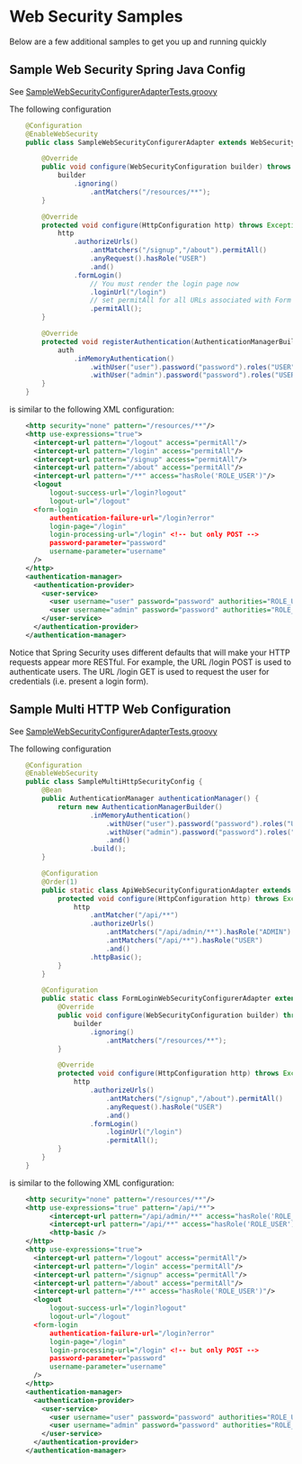 Web Security Samples
======================

Below are a few additional samples to get you up and running quickly

Sample Web Security Spring Java Config
----------------------

See [SampleWebSecurityConfigurerAdapterTests.groovy](src/test/groovy/org/springframework/security/config/annotation/web/SampleWebSecurityConfigurerAdapterTests.groovy)

The following configuration

```java
    @Configuration
    @EnableWebSecurity
    public class SampleWebSecurityConfigurerAdapter extends WebSecurityConfigurerAdapter {

        @Override
        public void configure(WebSecurityConfiguration builder) throws Exception {
            builder
                .ignoring()
                    .antMatchers("/resources/**");
        }

        @Override
        protected void configure(HttpConfiguration http) throws Exception {
            http
                .authorizeUrls()
                    .antMatchers("/signup","/about").permitAll()
                    .anyRequest().hasRole("USER")
                    .and()
                .formLogin()
                    // You must render the login page now
                    .loginUrl("/login")
                    // set permitAll for all URLs associated with Form Login
                    .permitAll();
        }

        @Override
        protected void registerAuthentication(AuthenticationManagerBuilder auth) {
            auth
                .inMemoryAuthentication()
                    .withUser("user").password("password").roles("USER").and()
                    .withUser("admin").password("password").roles("USER", "ADMIN");
        }
    }
```

is similar to the following XML configuration:

```xml
    <http security="none" pattern="/resources/**"/>
    <http use-expressions="true">
      <intercept-url pattern="/logout" access="permitAll"/>
      <intercept-url pattern="/login" access="permitAll"/>
      <intercept-url pattern="/signup" access="permitAll"/>
      <intercept-url pattern="/about" access="permitAll"/>
      <intercept-url pattern="/**" access="hasRole('ROLE_USER')"/>
      <logout
          logout-success-url="/login?logout"
          logout-url="/logout"
      <form-login
          authentication-failure-url="/login?error"
          login-page="/login"
          login-processing-url="/login" <!-- but only POST -->
          password-parameter="password"
          username-parameter="username"
      />
    </http>
    <authentication-manager>
      <authentication-provider>
        <user-service>
          <user username="user" password="password" authorities="ROLE_USER"/>
          <user username="admin" password="password" authorities="ROLE_USER,ROLE_ADMIN"/>
        </user-service>
      </authentication-provider>
    </authentication-manager>
```

Notice that Spring Security uses different defaults that will make your HTTP requests appear more RESTful. For example, the URL /login POST is used to
authenticate users. The URL /login GET is used to request the user for credentials (i.e. present a login form).

Sample Multi HTTP Web Configuration
----------------------

See [SampleWebSecurityConfigurerAdapterTests.groovy](src/test/groovy/org/springframework/security/config/annotation/web/SampleWebSecurityConfigurerAdapterTests.groovy)

The following configuration

```java
    @Configuration
    @EnableWebSecurity
    public class SampleMultiHttpSecurityConfig {
        @Bean
        public AuthenticationManager authenticationManager() {
            return new AuthenticationManagerBuilder()
                    .inMemoryAuthentication()
                        .withUser("user").password("password").roles("USER").and()
                        .withUser("admin").password("password").roles("USER", "ADMIN").and()
                        .and()
                    .build();
        }

        @Configuration
        @Order(1)
        public static class ApiWebSecurityConfigurationAdapter extends WebSecurityConfigurerAdapter {
            protected void configure(HttpConfiguration http) throws Exception {
                http
                    .antMatcher("/api/**")
                    .authorizeUrls()
                        .antMatchers("/api/admin/**").hasRole("ADMIN")
                        .antMatchers("/api/**").hasRole("USER")
                        .and()
                    .httpBasic();
            }
        }

        @Configuration
        public static class FormLoginWebSecurityConfigurerAdapter extends WebSecurityConfigurerAdapter {
            @Override
            public void configure(WebSecurityConfiguration builder) throws Exception {
                builder
                    .ignoring()
                        .antMatchers("/resources/**");
            }

            @Override
            protected void configure(HttpConfiguration http) throws Exception {
                http
                    .authorizeUrls()
                        .antMatchers("/signup","/about").permitAll()
                        .anyRequest().hasRole("USER")
                        .and()
                    .formLogin()
                        .loginUrl("/login")
                        .permitAll();
            }
        }
    }
```

is similar to the following XML configuration:

```xml
    <http security="none" pattern="/resources/**"/>
    <http use-expressions="true" pattern="/api/**">
          <intercept-url pattern="/api/admin/**" access="hasRole('ROLE_ADMIN')"/>
          <intercept-url pattern="/api/**" access="hasRole('ROLE_USER')"/>
          <http-basic />
    </http>
    <http use-expressions="true">
      <intercept-url pattern="/logout" access="permitAll"/>
      <intercept-url pattern="/login" access="permitAll"/>
      <intercept-url pattern="/signup" access="permitAll"/>
      <intercept-url pattern="/about" access="permitAll"/>
      <intercept-url pattern="/**" access="hasRole('ROLE_USER')"/>
      <logout
          logout-success-url="/login?logout"
          logout-url="/logout"
      <form-login
          authentication-failure-url="/login?error"
          login-page="/login"
          login-processing-url="/login" <!-- but only POST -->
          password-parameter="password"
          username-parameter="username"
      />
    </http>
    <authentication-manager>
      <authentication-provider>
        <user-service>
          <user username="user" password="password" authorities="ROLE_USER"/>
          <user username="admin" password="password" authorities="ROLE_USER,ROLE_ADMIN"/>
        </user-service>
      </authentication-provider>
    </authentication-manager>
```